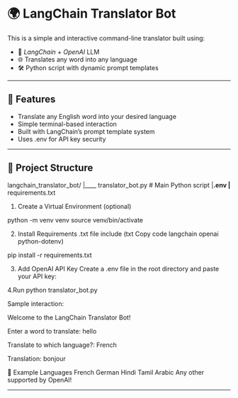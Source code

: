 # 🌍 LangChain Translator Bot

This is a simple and interactive command-line translator built using:

- 🧠 *LangChain* + *OpenAI* LLM
- 🌐 Translates any word into any language
- 🛠 Python script with dynamic prompt templates

---
## 🚀 Features

- Translate any English word into your desired language
- Simple terminal-based interaction
- Built with LangChain’s prompt template system
- Uses .env for API key security

---
## 📁 Project Structure


langchain_translator_bot/
   |____ translator_bot.py # Main Python script
   |____.env 
   |____ requirements.txt 


1. Create a Virtual Environment (optional)

  python -m venv venv
  source venv/bin/activate 

2. Install Requirements
.txt file include
(txt
Copy code
langchain
openai
python-dotenv)

  pip install -r requirements.txt

3. Add OpenAI API Key
   Create a .env file in the root directory and paste your API key:

4.Run
python translator_bot.py

Sample interaction:

Welcome to the LangChain Translator Bot!

Enter a word to translate: hello

Translate to which language?: French

Translation: bonjour

🧠 Example Languages
French
German
Hindi
Tamil
Arabic
Any other supported by OpenAI!

-----------------
